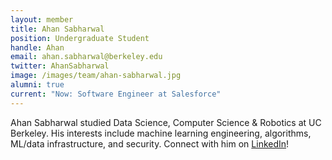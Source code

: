```yaml
---
layout: member
title: Ahan Sabharwal
position: Undergraduate Student
handle: Ahan
email: ahan.sabharwal@berkeley.edu
twitter: AhanSabharwal
image: /images/team/ahan-sabharwal.jpg
alumni: true
current: "Now: Software Engineer at Salesforce"
---
```


Ahan Sabharwal studied Data Science, Computer Science & Robotics at UC Berkeley. His interests include machine learning engineering, algorithms, ML/data infrastructure, and security. Connect with him on [LinkedIn](https://www.linkedin.com/in/ahan-sabharwal/)!
